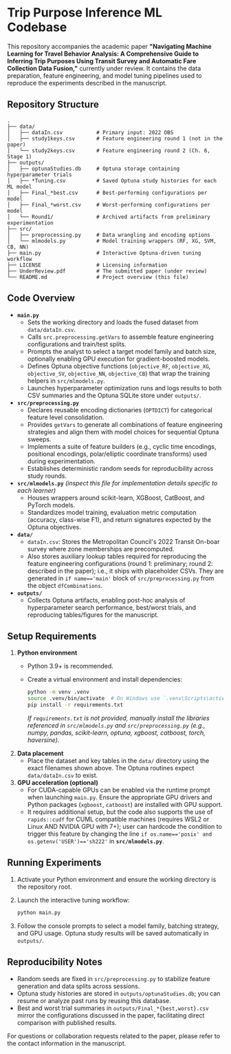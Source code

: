 # Trip Purpose Inference ML Codebase

This repository accompanies the academic paper **"Navigating Machine Learning for Travel Behavior Analysis: A Comprehensive Guide to Inferring Trip Purposes Using Transit Survey and Automatic Fare Collection Data Fusion,"** currently under review. It contains the data preparation, feature engineering, and model tuning pipelines used to reproduce the experiments described in the manuscript.

## Repository Structure

```         
.
├── data/
│   ├── dataIn.csv           # Primary input: 2022 OBS
│   ├── study1keys.csv       # Feature engineering round 1 (not in the paper)
│   └── study2keys.csv       # Feature engineering round 2 (Ch. 6, Stage 1)
├── outputs/
│   ├── optunaStudies.db     # Optuna storage containing hyperparameter trials
│   ├── *Tuning.csv          # Saved Optuna study histories for each ML model
│   ├── Final_*best.csv      # Best-performing configurations per model 
│   ├── Final_*worst.csv     # Worst-performing configurations per model
│   └── Round1/              # Archived artifacts from preliminary experimentation
├── src/
│   ├── preprocessing.py     # Data wrangling and encoding options
│   └── mlmodels.py          # Model training wrappers (RF, XG, SVM, CB, NN)
├── main.py                  # Interactive Optuna-driven tuning workflow
├── LICENSE                  # Licensing information
├── UnderReview.pdf          # The submitted paper (under review)
└── README.md                # Project overview (this file)
```

## Code Overview

-   **`main.py`**
    -   Sets the working directory and loads the fused dataset from `data/dataIn.csv`.
    -   Calls `src.preprocessing.getVars` to assemble feature engineering configurations and train/test splits.
    -   Prompts the analyst to select a target model family and batch size, optionally enabling GPU execution for gradient-boosted models.
    -   Defines Optuna objective functions (`objective_RF`, `objective_XG`, `objective_SV`, `objective_NN`, `objective_CB`) that wrap the training helpers in `src/mlmodels.py`.
    -   Launches hyperparameter optimization runs and logs results to both CSV summaries and the Optuna SQLite store under `outputs/`.
-   **`src/preprocessing.py`**
    -   Declares reusable encoding dictionaries (`OPTDICT`) for categorical feature level consolidation.
    -   Provides `getVars` to generate all combinations of feature engineering strategies and align them with model choices for sequential Optuna sweeps.
    -   Implements a suite of feature builders (e.g., cyclic time encodings, positional encodings, polar/elliptic coordinate transforms) used during experimentation.
    -   Establishes deterministic random seeds for reproducibility across study rounds.
-   **`src/mlmodels.py`** *(inspect this file for implementation details specific to each learner)*
    -   Houses wrappers around scikit-learn, XGBoost, CatBoost, and PyTorch models.
    -   Standardizes model training, evaluation metric computation (accuracy, class-wise F1), and return signatures expected by the Optuna objectives.
-   **`data/`**
    -   `dataIn.csv`: Stores the Metropolitan Council's 2022 Transit On-boar survey where zone memberships are precomputed.
    -   Also stores auxiliary lookup tables required for reproducing the feature engineering configurations (round 1: preliminary; round 2: described in the paper); i.e., it ships with placeholder CSVs. They are generated in `if name=='main'` block of `src/preprocessing.py` from the object `dfCombinations`.
-   **`outputs/`**
    -   Collects Optuna artifacts, enabling post-hoc analysis of hyperparameter search performance, best/worst trials, and reproducing tables/figures for the manuscript.

## Setup Requirements

1.  **Python environment**
    -   Python 3.9+ is recommended.

    -   Create a virtual environment and install dependencies:

        ``` bash
        python -m venv .venv
        source .venv/bin/activate  # On Windows use `.venv\Scripts\activate`
        pip install -r requirements.txt
        ```

        *If `requirements.txt` is not provided, manually install the libraries referenced in `src/mlmodels.py` and `src/preprocessing.py` (e.g., numpy, pandas, scikit-learn, optuna, xgboost, catboost, torch, haversine).*
2.  **Data placement**
    -   Place the dataset and key tables in the `data/` directory using the exact filenames shown above. The Optuna routines expect `data/dataIn.csv` to exist.
3.  **GPU acceleration (optional)**
    -   For CUDA-capable GPUs can be enabled via the runtime prompt when launching `main.py`. Ensure the appropriate GPU drivers and Python packages (`xgboost`, `catboost`) are installed with GPU support.
    -   It requires additional setup, but the code also supports the use of `rapids::cudf` for CUML compatible machines (requires WSL2 or Linux AND NVIDIA GPU with 7+); user can hardcode the condition to trigger this feature by changing the line `if os.name=='posix' and os.getenv('USER')=='sh222'` in **`src/mlmodels.py`**.

## Running Experiments

1.  Activate your Python environment and ensure the working directory is the repository root.

2.  Launch the interactive tuning workflow:

    ``` bash
    python main.py
    ```

3.  Follow the console prompts to select a model family, batching strategy, and GPU usage. Optuna study results will be saved automatically in `outputs/`.

## Reproducibility Notes

-   Random seeds are fixed in `src/preprocessing.py` to stabilize feature generation and data splits across sessions.
-   Optuna study histories are stored in `outputs/optunaStudies.db`; you can resume or analyze past runs by reusing this database.
-   Best and worst trial summaries in `outputs/Final_*{best,worst}.csv` mirror the configurations discussed in the paper, facilitating direct comparison with published results.

For questions or collaboration requests related to the paper, please refer to the contact information in the manuscript.
